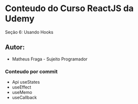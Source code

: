 # Conteudo do Curso ReactJS da Udemy

Seção 6: Usando Hooks

## Autor:

- Matheus Fraga - Sujeito Programador

### Conteudo por commit

- Api useStates
- useEffect
- useMemo
- useCallback